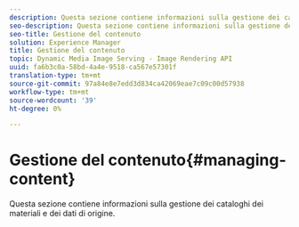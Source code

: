 ```yaml
---
description: Questa sezione contiene informazioni sulla gestione dei cataloghi dei materiali e dei dati di origine.
seo-description: Questa sezione contiene informazioni sulla gestione dei cataloghi dei materiali e dei dati di origine.
seo-title: Gestione del contenuto
solution: Experience Manager
title: Gestione del contenuto
topic: Dynamic Media Image Serving - Image Rendering API
uuid: fa6b3c0a-58bd-4a4e-9518-ca567e57301f
translation-type: tm+mt
source-git-commit: 97a84e8e7edd3d834ca42069eae7c09c00d57938
workflow-type: tm+mt
source-wordcount: '39'
ht-degree: 0%

---
```



# Gestione del contenuto{#managing-content}

Questa sezione contiene informazioni sulla gestione dei cataloghi dei materiali e dei dati di origine.

